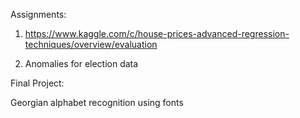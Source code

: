 Assignments:

1) https://www.kaggle.com/c/house-prices-advanced-regression-techniques/overview/evaluation

2) Anomalies for election data

Final Project:

Georgian alphabet recognition using fonts
